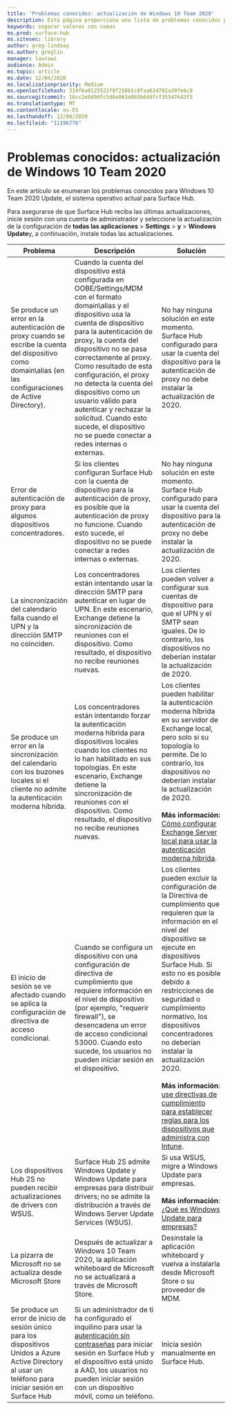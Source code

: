 ```yaml
---
title: 'Problemas conocidos: actualización de Windows 10 Team 2020'
description: Esta página proporciona una lista de problemas conocidos para la actualización 2020 del equipo de indows 10.
keywords: separar valores con comas
ms.prod: surface-hub
ms.sitesec: library
author: greg-lindsay
ms.author: greglin
manager: laurawi
audience: Admin
ms.topic: article
ms.date: 12/04/2020
ms.localizationpriority: Medium
ms.openlocfilehash: 324f6a0125522f8f258b1c8faa614782a20fe6c8
ms.sourcegitcommit: 16cc2e8d9dfc5d6e061e0b5b6ddfcf35547643f2
ms.translationtype: MT
ms.contentlocale: es-ES
ms.lasthandoff: 12/08/2020
ms.locfileid: "11196776"
---
```

# Problemas conocidos: actualización de Windows 10 Team 2020 

En este artículo se enumeran los problemas conocidos para Windows 10 Team 2020 Update, el sistema operativo actual para Surface Hub.

Para asegurarse de que Surface Hub reciba las últimas actualizaciones, inicie sesión con una cuenta de administrador y seleccione la actualización de la configuración de **todas las aplicaciones**  >  **Settings**  >  **y**  >  **Windows Update**y, a continuación, instale todas las actualizaciones.



| Problema                                                                                                   | Descripción                                                                                                                                                                                                                                                                                                                                                                                                                             | Solución                                                                                                                                                                                                                                                                                                                                                                                                                                                                                                                            |
| ----------------------------------------------------------------------------------------------------------- | ------------------------------------------------------------------------------------------------------------------------------------------------------------------------------------------------------------------------------------------------------------------------------------------------------------------------------------------------------------------------------------------------------------------------------------------- | ------------------------------------------------------------------------------------------------------------------------------------------------------------------------------------------------------------------------------------------------------------------------------------------------------------------------------------------------------------------------------------------------------------------------------------------------------------------------------------------------------------------------------------- |
| Se produce un error en la autenticación de proxy cuando se escribe la cuenta del dispositivo como domain\alias (en las configuraciones de Active Directory).            | Cuando la cuenta del dispositivo está configurada en OOBE/Settings/MDM con el formato domain\alias y el dispositivo usa la cuenta de dispositivo para la autenticación de proxy, la cuenta del dispositivo no se pasa correctamente al proxy. Como resultado de esta configuración, el proxy no detecta la cuenta del dispositivo como un usuario válido para autenticar y rechazar la solicitud. Cuando esto sucede, el dispositivo no se puede conectar a redes internas o externas. | No hay ninguna solución en este momento. Surface Hub configurado para usar la cuenta del dispositivo para la autenticación de proxy no debe instalar la actualización de 2020.                                                                                                                                                                                                                                                                                                                                                                                                |
| Error de autenticación de proxy para algunos dispositivos concentradores.                                                                        | Si los clientes configuran Surface Hub con la cuenta de dispositivo para la autenticación de proxy, es posible que la autenticación de proxy no funcione. Cuando esto sucede, el dispositivo no se puede conectar a redes internas o externas.                                                                                                                                                                                                                                       | No hay ninguna solución en este momento. Surface Hub configurado para usar la cuenta del dispositivo para la autenticación de proxy no debe instalar la actualización de 2020.                                                                                                                                                                                                                                                                                                                                                                                                |
| La sincronización del calendario falla cuando el UPN y la dirección SMTP no coinciden.                                                                        | Los concentradores están intentando usar la dirección SMTP para autenticar en lugar de UPN. En este escenario, Exchange detiene la sincronización de reuniones con el dispositivo. Como resultado, el dispositivo no recibe reuniones nuevas.                                                                                                                                                                                                                                       | Los clientes pueden volver a configurar sus cuentas de dispositivo para que el UPN y el SMTP sean iguales. De lo contrario, los dispositivos no deberían instalar la actualización de 2020.                                                                                                                                                                                                                                                                                                                                                                                                 |
| Se produce un error en la sincronización del calendario con los buzones locales si el cliente no admite la autenticación moderna híbrida.   | Los concentradores están intentando forzar la autenticación moderna híbrida para dispositivos locales cuando los clientes no lo han habilitado en sus topologías. En este escenario, Exchange detiene la sincronización de reuniones con el dispositivo. Como resultado, el dispositivo no recibe reuniones nuevas.                                                                                                                                        | Los clientes pueden habilitar la autenticación moderna híbrida en su servidor de Exchange local, pero solo si su topología lo permite. De lo contrario, los dispositivos no deberían instalar la actualización de 2020.<br> <br>**Más información:** [Cómo configurar Exchange Server local para usar la autenticación moderna híbrida](https://docs.microsoft.com/microsoft-365/enterprise/configure-exchange-server-for-hybrid-modern-authentication).                                                                                                |
| El inicio de sesión se ve afectado cuando se aplica la configuración de directiva de acceso condicional.                                    | Cuando se configura un dispositivo con una configuración de directiva de cumplimiento que requiere información en el nivel de dispositivo (por ejemplo, "requerir firewall"), se desencadena un error de acceso condicional 53000. Cuando esto sucede, los usuarios no pueden iniciar sesión en el dispositivo.                                                                                                                                                                                                 | Los clientes pueden excluir la configuración de la Directiva de cumplimiento que requieren que la información en el nivel del dispositivo se ejecute en dispositivos Surface Hub. Si esto no es posible debido a restricciones de seguridad o cumplimiento normativo, los dispositivos concentradores no deberían instalar la actualización 2020.<br> <br>**Más información**: [use directivas de cumplimiento para establecer reglas para los dispositivos que administra con Intune](https:/docs.microsoft.com/mem/intune/protect/device-compliance-get-started). |
| Los dispositivos Hub 2S no pueden recibir actualizaciones de drivers con WSUS.                                             | Surface Hub 2S admite Windows Update y Windows Update para empresas para distribuir drivers; no se admite la distribución a través de Windows Server Update Services (WSUS).                                                                                                                                                                                                                                                                      | Si usa WSUS, migre a Windows Update para empresas.<br> <br>**Más información**: [¿Qué es Windows Update para empresas?](https://docs.microsoft.com/windows/deployment/update/waas-manage-updates-wufb)                                                                                                                                                                                                                                                                                                                            |
| La pizarra de Microsoft no se actualiza desde Microsoft Store                                               | Después de actualizar a Windows 10 Team 2020, la aplicación whiteboard de Microsoft no se actualizará a través de Microsoft Store.                                                                                                                                                                                                                                                                                                                       | Desinstale la aplicación whiteboard y vuelva a instalarla desde Microsoft Store o su proveedor de MDM.                                                                                                                                                                                                                                                                                                                                                                                                                                          |
| Se produce un error de inicio de sesión único para los dispositivos Unidos a Azure Active Directory al usar un teléfono para iniciar sesión en Surface Hub | Si un administrador de ti ha configurado el inquilino para usar la [autenticación sin contraseñas](surface-hub-2s-phone-authenticate.md) para iniciar sesión en Surface Hub y el dispositivo está unido a AAD, los usuarios no pueden iniciar sesión con un dispositivo móvil, como un teléfono.                                                                                                       | Inicia sesión manualmente en Surface Hub.                                                                                                                                                                                                                                                                                                                                                                                                                                                                                                      |


